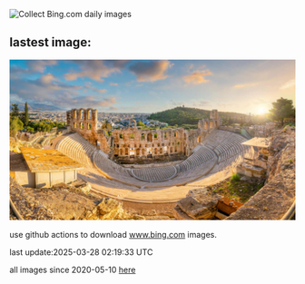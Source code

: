 ![Collect Bing.com daily images](https://github.com/counter2015/bing-daily-images/workflows/Collect%20Bing.com%20daily%20images/badge.svg)
## lastest image:
![](images/img.jpg)

use github actions to download www.bing.com images.

last update:2025-03-28 02:19:33 UTC

all images since 2020-05-10 [here](https://github.com/counter2015/bing-daily-images/tree/master/images) 
